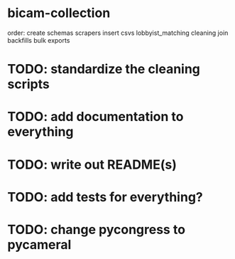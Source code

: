 # bicam-collection


order:
create schemas
scrapers
insert csvs
lobbyist_matching
cleaning
join
backfills
bulk exports

# TODO: standardize the cleaning scripts
# TODO: add documentation to everything
# TODO: write out README(s)
# TODO: add tests for everything?
# TODO: change pycongress to pycameral
